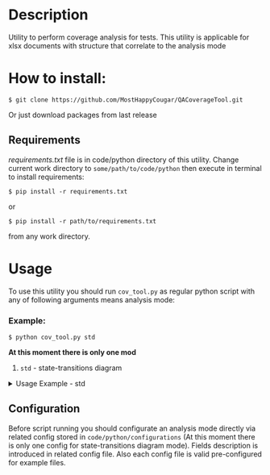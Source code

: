 # Description
Utility to perform coverage analysis for tests. This utility is applicable for xlsx documents with structure that correlate to the analysis mode

# How to install:
```
$ git clone https://github.com/MostHappyCougar/QACoverageTool.git
```
Or just download packages from last release

## Requirements
_requirements.txt_ file is in code/python directory of this utility.
Change current work directory to `some/path/to/code/python` then execute in terminal to install requirements: 
```
$ pip install -r requirements.txt
```
or
```
$ pip install -r path/to/requirements.txt
```
from any work directory.

# Usage
To use this utility you should run `cov_tool.py` as regular python script with any of following arguments means analysis mode:

### Example:
```
$ python cov_tool.py std
```

**At this moment there is only one mod**

1. `std` - state-transitions diagram
<details>
<summary>Usage Example - std</summary>

#### Configuration: 
Config file for this usage case is: `code/python/configurations/state_transitions_config.yaml`

#### Iтput Table for analysis - there is should no merged cells:
![image](https://user-images.githubusercontent.com/104580123/215318025-ba3d7ca3-8e6e-408c-86be-5dce72c41b4a.png)

#### Analysis results:
There is following files as result of analysis in `code/python/output/EXAMPLE`:
- test.gv - dot-language file for state-transitions diagram
```
strict digraph "D:\Dev_Workspace\Eclipse\QACoverageTool\code\python\output\EXAMPLE\test" {
	graph [concentrate=true imagescale=true]
	START [label=START fillcolor=red fontcolor=white style=filled]
	END [label=END fillcolor=red fontcolor=white style=filled]
	START -> "3, 0" [label=place]
	"3, 0" -> "0, 2" [label=cancel]
	"0, 2" -> "3, 0" [label=place]
	"3, 0" -> END
	START -> "3, 0" [label=place]
	"3, 0" -> "0, 1" [label=cancel]
	"0, 1" -> "3, 0" [label=place]
	"3, 0" -> END
	START -> "3, 0" [label=place]
	"3, 0" -> "0, 4" [label=cancel]
	"0, 4" -> "3, 0" [label=place]
	"3, 0" -> END
	START -> "3, 0" [label=place]
	"3, 0" -> "0, 2" [label=cancel]
	"0, 2" -> "3, 0" [label=place]
	"3, 0" -> END
	START -> "3, 0" [label=place]
	"3, 0" -> "0, 4" [label=cancel]
	"0, 4" -> "3, 0" [label=place]
	"3, 0" -> END
	START -> "3, 0" [label=place]
	"3, 0" -> "0, 3" [label=cancel]
	"0, 3" -> "3, 0" [label=place]
	"3, 0" -> END
	START -> "3, 0" [label=place]
	"3, 0" -> "0, 3" [label=cancel]
	"0, 3" -> "3, 0" [label=place]
	"3, 0" -> END
	START -> "3, 0" [label=place]
	"3, 0" -> "0, 4" [label=cancel]
	"0, 4" -> "3, 0" [label=place]
	"3, 0" -> END
	START -> "3, 0" [label=place]
	"3, 0" -> "0, 1" [label=cancel]
	"0, 1" -> "3, 0" [label=place]
	"3, 0" -> END
	START -> "3, 0" [label=place]
	"3, 0" -> "0, 3" [label=cancel]
	"0, 3" -> "3, 0" [label=place]
	"3, 0" -> END
	START -> "3, 0" [label=place]
	"3, 0" -> "0, 2" [label=cancel]
	"0, 2" -> "3, 0" [label=place]
	"3, 0" -> END
	START -> "3, 0" [label=place]
	"3, 0" -> "0, 1" [label=cancel]
	"0, 1" -> "3, 0" [label=place]
	"3, 0" -> END
}
```
- test.gv.pdf - state-treansitions diagram in pdf format

![image](https://user-images.githubusercontent.com/104580123/215318403-5b87cff6-a39e-46a2-bb1b-4beab25dbcee.png)
- test_stats.xlsx - detail **path** informations. There is no ways to representate **path** via state-transitions diagram so **path** will be descriped as text

![image](https://user-images.githubusercontent.com/104580123/215318691-b9729115-4a99-41fd-a6c8-6f836c607849.png)
- test_stats_vis.pdf - pie diagram that representate sequences of each path

![image](https://user-images.githubusercontent.com/104580123/215318768-4b751ef9-c1bc-45c4-8dd4-91628adac263.png)
</details>

## Configuration
Before script running you should configurate an analysis mode directly via related config stored in `code/python/configurations` (At this moment there is only one config for state-transitions diagram mode). Fields description is introduced in related config file. Also each config file is valid pre-configured for example files.
